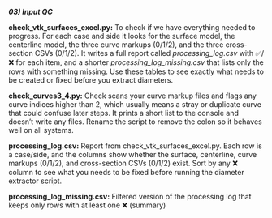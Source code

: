 ***03) Input QC***

**check_vtk_surfaces_excel.py:**
To check if we have everything needed to progress. For each case and side it looks for the surface model, the centerline model, the three curve markups (0/1/2), and the three cross-section CSVs (0/1/2). It writes a full report called *processing_log.csv* with ✅/❌ for each item, and a shorter *processing_log_missing.csv* that lists only the rows with something missing. Use these tables to see exactly what needs to be created or fixed before you extract diameters.

**check_curves3_4.py:**
Check scans your curve markup files and flags any curve indices higher than 2, which usually means a stray or duplicate curve that could confuse later steps. It prints a short list to the console and doesn’t write any files. Rename the script to remove the colon so it behaves well on all systems.

**processing_log.csv:**
Report from check_vtk_surfaces_excel.py. Each row is a case/side, and the columns show whether the surface, centerline, curve markups (0/1/2), and cross-section CSVs (0/1/2) exist. Sort by any ❌ column to see what you needs to be fixed before running the diameter extractor script.

**processing_log_missing.csv:**
Filtered version of the processing log that keeps only rows with at least one ❌ (summary)
